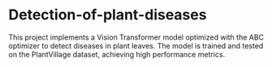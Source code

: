 # Detection-of-plant-diseases
This project implements a Vision Transformer model optimized with the ABC optimizer to detect diseases in plant leaves. The model is trained and tested on the PlantVillage dataset, achieving high performance metrics.
